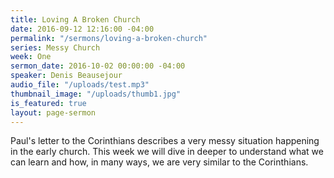```yaml
---
title: Loving A Broken Church
date: 2016-09-12 12:16:00 -04:00
permalink: "/sermons/loving-a-broken-church"
series: Messy Church
week: One
sermon_date: 2016-10-02 00:00:00 -04:00
speaker: Denis Beausejour
audio_file: "/uploads/test.mp3"
thumbnail_image: "/uploads/thumb1.jpg"
is_featured: true
layout: page-sermon
---
```


Paul's letter to the Corinthians describes a very messy situation happening in the early church. This week we will dive in deeper to understand what we can learn and how, in many ways, we are very similar to the Corinthians. 